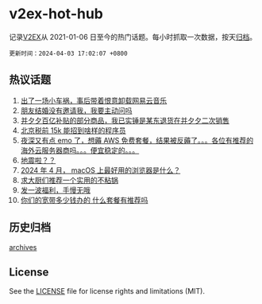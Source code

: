 # v2ex-hot-hub

 记录[V2EX](https://www.v2ex.com/)从 2021-01-06 日至今的热门话题。每小时抓取一次数据，按天[归档](archives)。

`更新时间：2024-04-03 17:02:07 +0800`

## 热议话题

1. [出了一场小车祸，事后带着恨意卸载网易云音乐](https://www.v2ex.com/t/1029238)
1. [朋友结婚没有邀请我，我要主动问吗](https://www.v2ex.com/t/1029442)
1. [并夕夕百亿补贴的部分商品，我已实锤是某东退货在并夕夕二次销售](https://www.v2ex.com/t/1029380)
1. [北京税前 15k 能招到啥样的程序员](https://www.v2ex.com/t/1029320)
1. [夜深又有点 emo 了，想薅 AWS 免费套餐，结果被反薅了。。。各位有推荐的海外云服务器商吗。。。便宜稳定的。。。](https://www.v2ex.com/t/1029249)
1. [地震啦？？](https://www.v2ex.com/t/1029319)
1. [2024 年 4 月， macOS 上最好用的浏览器是什么？](https://www.v2ex.com/t/1029361)
1. [求大厨们推荐一个实用的不粘锅](https://www.v2ex.com/t/1029287)
1. [发一波福利，手慢无哦](https://www.v2ex.com/t/1029344)
1. [你们的宽带多少钱办的 什么套餐有推荐吗](https://www.v2ex.com/t/1029360)

## 历史归档

[archives](archives)

## License

See the [LICENSE](LICENSE) file for license rights and limitations (MIT).
